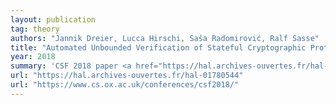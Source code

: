 ```yaml
---
layout: publication
tag: theory
authors: "Jannik Dreier, Lucca Hirschi, Saša Radomirović, Ralf Sasse"
title: "Automated Unbounded Verification of Stateful Cryptographic Protocols with Exclusive OR"
year: 2018
summary: 'CSF 2018 paper <a href="https://hal.archives-ouvertes.fr/hal-01780544" target="_blank">[PDF]</a>: the paper presented at <a href="https://www.cs.ox.ac.uk/conferences/csf2018/" target="_blank">CSF</a>, about adding support for Exclusive-Or: "Automated Unbounded Verification of Stateful Cryptographic Protocols with Exclusive OR", by Jannik Dreier, Lucca Hirschi, Saša Radomirović, Ralf Sasse.'
url: "https://hal.archives-ouvertes.fr/hal-01780544"
url: "https://www.cs.ox.ac.uk/conferences/csf2018/"
---
```


